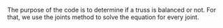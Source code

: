 The purpose of the code is to determine if a truss is balanced or not. For that, we use
the joints method to solve the equation for every joint.
